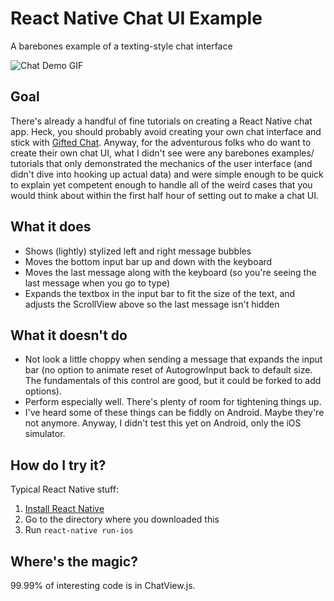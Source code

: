 # React Native Chat UI Example
A barebones example of a texting-style chat interface

![Chat Demo GIF](https://github.com/llamaluvr/ChatUIExample/blob/master/ChatUIDemo.gif "Chat Demo GIF")

## Goal
There's already a handful of fine tutorials on creating a React Native chat app. Heck, you should probably avoid creating your own chat interface and stick with [Gifted Chat](https://github.com/FaridSafi/react-native-gifted-chat "Gifted Chat"). Anyway, for the adventurous folks who do want to create their own chat UI, what I didn't see were any barebones examples/ tutorials that only demonstrated the mechanics of the user interface (and didn't dive into hooking up actual data) and were simple enough to be quick to explain yet competent enough to handle all of the weird cases that you would think about within the first half hour of setting out to make a chat UI.

## What it does
- Shows (lightly) stylized left and right message bubbles
- Moves the bottom input bar up and down with the keyboard
- Moves the last message along with the keyboard (so you're seeing the last message when you go to type)
- Expands the textbox in the input bar to fit the size of the text, and adjusts the ScrollView above so the last message isn't hidden

## What it doesn't do
- Not look a little choppy when sending a message that expands the input bar (no option to animate reset of AutogrowInput back to default size. The fundamentals of this control are good, but it could be forked to add options).
- Perform especially well. There's plenty of room for tightening things up.
- I've heard some of these things can be fiddly on Android. Maybe they're not anymore. Anyway, I didn't test this yet on Android, only the iOS simulator.

## How do I try it?

Typical React Native stuff:
1. [Install React Native](https://facebook.github.io/react-native/docs/getting-started.html)
2. Go to the directory where you downloaded this
3. Run `react-native run-ios`

## Where's the magic?

99.99% of interesting code is in ChatView.js.
